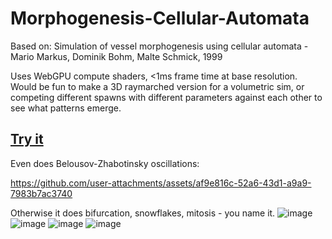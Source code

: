 # Morphogenesis-Cellular-Automata
Based on: Simulation of vessel morphogenesis using cellular automata - Mario Markus, Dominik Bohm, Malte Schmick, 1999

Uses WebGPU compute shaders, <1ms frame time at base resolution. Would be fun to make a 3D raymarched version for a volumetric sim, or competing different spawns with different parameters against each other to see what patterns emerge.

## [Try it](https://codepen.io/mootytootyfrooty/pen/OPVxPxp)

Even does Belousov-Zhabotinsky oscillations: 


https://github.com/user-attachments/assets/af9e816c-52a6-43d1-a9a9-7983b7ac3740



Otherwise it does bifurcation, snowflakes, mitosis - you name it. 
![image](https://github.com/user-attachments/assets/ed39406c-4a3a-4649-9145-d33a675cc640)
![image](https://github.com/user-attachments/assets/5137fa3f-4761-4865-85a9-a7629c3bb4fb)
![image](https://github.com/user-attachments/assets/d831beea-06e2-42c1-93d8-f8e5df4bf558)
![image](https://github.com/user-attachments/assets/df41e193-1307-43c9-ad2c-196c7162748f)





